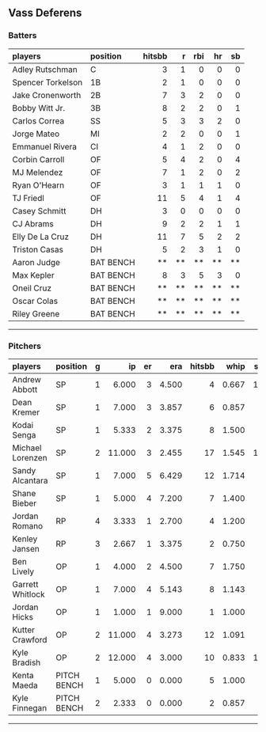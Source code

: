 ## Vass Deferens

### Batters

 
|players           |position  | hitsbb|  r| rbi| hr| sb| 
|:-----------------|:---------|------:|--:|---:|--:|--:| 
|Adley Rutschman   |C         |      3|  1|   0|  0|  0| 
|Spencer Torkelson |1B        |      2|  1|   0|  0|  0| 
|Jake Cronenworth  |2B        |      7|  3|   2|  0|  0| 
|Bobby Witt Jr.    |3B        |      8|  2|   2|  0|  1| 
|Carlos Correa     |SS        |      5|  3|   3|  2|  0| 
|Jorge Mateo       |MI        |      2|  2|   0|  0|  1| 
|Emmanuel Rivera   |CI        |      4|  1|   2|  0|  0| 
|Corbin Carroll    |OF        |      5|  4|   2|  0|  4| 
|MJ Melendez       |OF        |      7|  1|   2|  0|  2| 
|Ryan O'Hearn      |OF        |      3|  1|   1|  1|  0| 
|TJ Friedl         |OF        |     11|  5|   4|  1|  4| 
|Casey Schmitt     |DH        |      3|  0|   0|  0|  0| 
|CJ Abrams         |DH        |      9|  2|   2|  1|  1| 
|Elly De La Cruz   |DH        |     11|  7|   5|  2|  2| 
|Triston Casas     |DH        |      5|  2|   3|  1|  0| 
|Aaron Judge       |BAT BENCH |     **| **|  **| **| **| 
|Max Kepler        |BAT BENCH |      8|  3|   5|  3|  0| 
|Oneil Cruz        |BAT BENCH |     **| **|  **| **| **| 
|Oscar Colas       |BAT BENCH |     **| **|  **| **| **| 
|Riley Greene      |BAT BENCH |     **| **|  **| **| **| 


* * *

### Pitchers

 
|players          |position    |  g|     ip| er|   era| hitsbb|  whip| so|  w| sv| 
|:----------------|:-----------|--:|------:|--:|-----:|------:|-----:|--:|--:|--:| 
|Andrew Abbott    |SP          |  1|  6.000|  3| 4.500|      4| 0.667| 10|  0|  0| 
|Dean Kremer      |SP          |  1|  7.000|  3| 3.857|      6| 0.857|  5|  0|  0| 
|Kodai Senga      |SP          |  1|  5.333|  2| 3.375|      8| 1.500|  6|  0|  0| 
|Michael Lorenzen |SP          |  2| 11.000|  3| 2.455|     17| 1.545| 11|  0|  0| 
|Sandy Alcantara  |SP          |  1|  7.000|  5| 6.429|     12| 1.714|  6|  0|  0| 
|Shane Bieber     |SP          |  1|  5.000|  4| 7.200|      7| 1.400|  8|  0|  0| 
|Jordan Romano    |RP          |  4|  3.333|  1| 2.700|      4| 1.200|  3|  0|  3| 
|Kenley Jansen    |RP          |  3|  2.667|  1| 3.375|      2| 0.750|  3|  0|  1| 
|Ben Lively       |OP          |  1|  4.000|  2| 4.500|      7| 1.750|  4|  0|  0| 
|Garrett Whitlock |OP          |  1|  7.000|  4| 5.143|      8| 1.143|  6|  0|  0| 
|Jordan Hicks     |OP          |  1|  1.000|  1| 9.000|      1| 1.000|  2|  0|  1| 
|Kutter Crawford  |OP          |  2| 11.000|  4| 3.273|     12| 1.091|  9|  1|  0| 
|Kyle Bradish     |OP          |  2| 12.000|  4| 3.000|     10| 0.833| 15|  2|  0| 
|Kenta Maeda      |PITCH BENCH |  1|  5.000|  0| 0.000|      5| 1.000|  8|  1|  0| 
|Kyle Finnegan    |PITCH BENCH |  2|  2.333|  0| 0.000|      2| 0.857|  2|  0|  0| 


* * *


